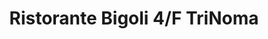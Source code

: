 ---
addr: ' 4/F TriNoma'
city: Quezon City
country: Philippines
description: 4/F TriNoma (btwn Epifanio delos Santos & North Ave) 1105 Quezon City
  Quezon City
id: 4c91aec2238c6dcb8855c255
lat: 14.653296224145924
lng: 121.03415305522782
title: Ristorante Bigoli 4/F TriNoma
venue: Ristorante Bigoli
---
